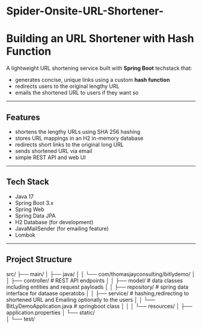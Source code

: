 # Spider-Onsite-URL-Shortener-
# Building an URL Shortener with Hash Function
A lightweight URL shortening service built with **Spring Boot** techstack that:
- generates concise, unique links using a custom **hash function**
- redirects users to the original lengthy URL
- emails the shortened URL to users if they want so

---
##  Features

- shortens the lengthy URLs using SHA 256 hashing  
- stores URL mappings in an H2 in-memory database  
- redirects short links to the original long URL  
- sends shortened URL via email  
- simple REST API and web UI
---
## Tech Stack
- Java 17
- Spring Boot 3.x
- Spring Web
- Spring Data JPA
- H2 Database (for development)
- JavaMailSender (for emailing feature)
- Lombok
---

## Project Structure
src/
├── main/
│   ├── java/
│   │   └── com/thomasjayconsulting/bitlydemo/
│   │       ├── controller/         # REST API endpoints
│   │       ├── model/              # data classes including entities and request payloads 
│   │       ├── repository/         # spring data interface for dataase operatobs
│   │       ├── service/            # hashing,redirecting to shortened URL and Emailing optionally to the users
│   │       └── BitLyDemoApplication.java  # springboot class
│   │
│   └── resources/
│       ├── application.properties 
│       └── static/               
│
└── test/                       

